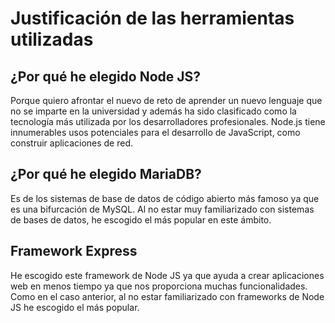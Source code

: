 # Justificación de las herramientas utilizadas

## ¿Por qué he elegido Node JS?
Porque quiero afrontar el nuevo de reto de aprender un nuevo lenguaje que no se imparte en la universidad y además ha sido clasificado como la tecnología más utilizada por los desarrolladores profesionales. Node.js tiene innumerables usos potenciales para el desarrollo de JavaScript, como construir aplicaciones de red.

## ¿Por qué he elegido MariaDB?
Es de los sistemas de base de datos de código abierto más famoso ya que es una bifurcación de MySQL. Al no estar muy familiarizado con sistemas de bases de datos, he escogido el más popular en este ámbito.

## Framework Express
He escogido este framework de Node JS ya que ayuda a crear aplicaciones web en menos tiempo ya que nos proporciona muchas funcionalidades. Como en el caso anterior, al no estar familiarizado con frameworks de Node JS he escogido el más popular.
